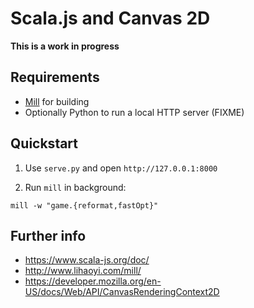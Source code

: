 # Scala.js and Canvas 2D

**This is a work in progress**

## Requirements

 - [Mill](http://www.lihaoyi.com/mill/) for building
 - Optionally Python to run a local HTTP server (FIXME)

## Quickstart

1. Use `serve.py` and open `http://127.0.0.1:8000`

2. Run `mill` in background:

```
mill -w "game.{reformat,fastOpt}"
```

## Further info

 - https://www.scala-js.org/doc/
 - http://www.lihaoyi.com/mill/
 - https://developer.mozilla.org/en-US/docs/Web/API/CanvasRenderingContext2D


